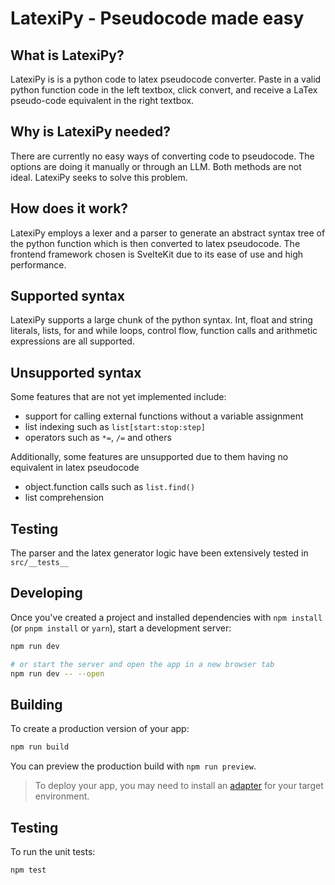 # LatexiPy - Pseudocode made easy

## What is LatexiPy?
LatexiPy is is a python code to latex pseudocode converter. Paste in a valid python function code in the left textbox, click convert, and receive a LaTex pseudo-code equivalent in the right textbox. 

## Why is LatexiPy needed?
There are currently no easy ways of converting code to pseudocode. The options are doing it manually or through an LLM. Both methods are not ideal. LatexiPy seeks to solve this problem. 

## How does it work? 
LatexiPy employs a lexer and a parser to generate an abstract syntax tree of the python function which is then converted to latex pseudocode. The frontend framework chosen is SvelteKit due to its ease of use and high performance.

## Supported syntax
LatexiPy supports a large chunk of the python syntax. Int, float and string literals, lists, for and while loops, control flow, function calls and arithmetic expressions are all supported.

## Unsupported syntax
Some features that are not yet implemented include:
- support for calling external functions without a variable assignment
- list indexing such as `list[start:stop:step]`
- operators such as `*=`, `/=` and others 

Additionally, some features are unsupported due to them having no equivalent in latex pseudocode 
- object.function calls such as `list.find()`
- list comprehension


## Testing 
The parser and the latex generator logic have been extensively tested in `src/__tests__`


## Developing

Once you've created a project and installed dependencies with `npm install` (or `pnpm install` or `yarn`), start a development server:

```bash
npm run dev

# or start the server and open the app in a new browser tab
npm run dev -- --open
```

## Building

To create a production version of your app:

```bash
npm run build
```

You can preview the production build with `npm run preview`.

> To deploy your app, you may need to install an [adapter](https://kit.svelte.dev/docs/adapters) for your target environment.


## Testing 

To run the unit tests: 
```
npm test
```